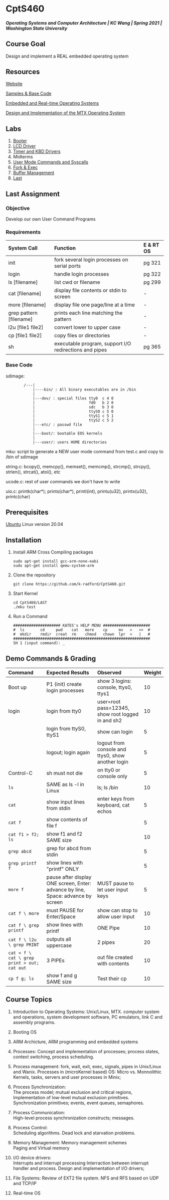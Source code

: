 # CptS460

##### Operating Systems and Computer Architecture | KC Wang | Spring 2021 | Washington State University

<!--(https://eecs.wsu.edu/~cs460/) -->
<!-- https://eecs.wsu.edu/~cs460/samples/ -->

## Course Goal
Design and implement a REAL embedded operating system

## Resources
[Website](https://eecs.wsu.edu/~cs460/ "eecs.wsu.edu/~cs460/")

[Samples & Base Code](https://eecs.wsu.edu/~cs460/samples/ "eecs.wsu.edu/~cs460/samples/")

[Embedded and Real-time Operating Systems](url)

[Design and Implementation of the MTX Operating System](url)


## Labs

1. [Booter](./LAB1)
2. [LCD Driver](./LAB2)
3. [Timer and KBD Drivers](./LAB3)
4. Midterms
5. [User Mode Commands and Syscalls](./LAB5)
6. [Fork & Exec](./LAB6)
7. [Buffer Management](./LAB7)
8. [Last](./LAST)

## Last Assignment

### Objective
Develop our own User Command Programs

### Requirements

| System Call | Function | E & RT OS |
| :------------ |:---------------|:---------------|
| init | fork several login processes on serial ports | pg 321|
| login | handle login processes | pg 322 |
| ls [filename] | list cwd or filename | pg 299 |
| cat [filename] | display file contents or stdin to screen | - |
| more [filename] | display file one page/line at a time | - |
| grep pattern [filename] | prints each line matching the pattern | - |
| l2u [file1 file2] | convert lower to upper case | - |
| cp [file1 file2] | copy files or directories | - |
| sh | executable program, support I/O redirections and pipes | pg 365 |

### Base Code

sdimage:

            /---|
                |----bin/ : All binary executables are in /bin
                |
                |---dev/ : special files tty0  c 4 0 
                |                        fd0   b 2 0 
                |                        sdc   b 3 0 
                |                        ttyS0 c 5 0
                |                        ttyS1 c 5 1
                |                        ttyS2 c 5 2   
                |---etc/ : passwd file 
                |           
                |---boot/: bootable EOS kernels
                |
                |---user/: users HOME directories


mku: script to generate a NEW user mode command from test.c and copy to /bin of sdimage

string.c: bcopy(), memcpy(), memset(), memcmp(), strcmp(), strcpy(), strlen(), strcat(), atoi(), etc

ucode.c: rest of user commands we don't have to write

uio.c: printk(char*); prints(char*), printi(int), printu(u32), printx(u32), printc(char)

## Prerequisites
[Ubuntu](https://ubuntu.com/download/desktop "ubuntu.com/download/desktop") Linux version 20.04

## Installation

1. Install ARM Cross Compiling packages

    ```
    sudo apt-get install gcc-arm-none-eabi
    sudo apt-get install qemu-system-arm
    ```
2. Clone the repository

   ```
   git clone https://github.com/k-radford/CptS460.git
   ```

3. Start Kernel

   ```
   cd CptS460/LAST
   ./mku test
   ```
4. Run a Command 
    ```
    ##################### KATES's HELP MENU #####################
    #  ls       cd     pwd    cat   more    cp     mv   >   >>  #
    #  mkdir    rmdir  creat  rm    chmod   chown  lpr  <   |   #
    #############################################################
    SH 1 (input command): _
    ```

## Demo Commands & Grading

| Command | Expected Results | Observed | Weight |
| :------------ |:---------------|:---------------|:---------------|
| Boot up | P1 (init) create login processes | show 3 logins: console, ttys0, ttys1 | 10 |
| login | login from tty0 | user=root pass=12345, show root logged in and sh2 | 10 |
|  | login from ttyS0, ttyS1 | show can login | 5 |
|  | logout; login again | logout from console and ttys0, show another login | 5 |
| Control-C | sh must not die | on tty0 or console only | 5 |
| `ls` | SAME as ls -l in Linux | ls; ls /bin | 10 |
| `cat` | show input lines from stdin | enter keys from keyboard, cat echos | 5 |
| `cat f` | show contents of file f |   | 5 |
| `cat f1 > f2; ls` | show f1 and f2 SAME size |   | 10 |
| `grep abcd` | grep for abcd from stdin |   | 5 |
| `grep printf f` | show lines with "printf" ONLY |   | 5 |
| `more f` | pause after display ONE screen, Enter: advance by line, Space: advance by screen | MUST pause to let user input keys | 5 |
| `cat f \ more` | must PAUSE for Enter/Space | show can stop to allow user input | 10 |
| `cat f \ grep printf` | show lines with printf | ONE Pipe | 10 |
| `cat f \ l2u \ grep PRINT` | outputs all uppercase | 2 pipes | 20 |
| `cat < f \ cat \ grep print > out; cat out` | 3 PIPEs | out file created with contents | 10 |
| `cp f g; ls` | show f and g SAME size | Test their cp | 10 |

## Course Topics

1. Introduction to Operating Systems:
    Unix/Linux, MTX. computer system and operations, system development 
    software, PC emulators, link C and assembly programs.

2. Booting OS

3. ARM Archicture, ARM programming and embedded systems
     
4. Processes:
    Concept and implementation of processes; process states,
    context switching, process scheduling.  

5. Process management: 
      fork, wait, exit, exec, signals, pipes in Unix/Linux and Wanix. 
   Processes in (microKernel based) OS:
      Micro vs. Monnolithic Kernels, tasks, servers and user processes in Minix; 

6. Process Synchronization:  
    The process model; mutual exclusion and critical regions, 
    Implementation of low-level mutual exclusion primitives.
    Synchronization primitives; events, event queues, semaphores.

7. Process Communication:    
    High-level process synchronization constructs; messages.

8. Process Control:      
    Scheduling algorithms. Dead lock and starvation problems.

9. Memory Management:
    Memory management schemes  
    Paging and Virtual memory

10. I/O device drivers:         
    Interrupts and interrupt processing
    Interraction between interrupt handler and process.
    Design and implementation of I/O drivers;

11. File Systems: 
    Review of EXT2 file system.
    NFS and RFS based on UDP and TCP/IP

11. Real-time OS
